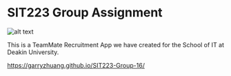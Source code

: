 # SIT223 Group Assignment
![alt text](https://i.imgur.com/PPqKwx8.png)

This is a TeamMate Recruitment App we have created for the School of IT at Deakin University.

https://garryzhuang.github.io/SIT223-Group-16/
